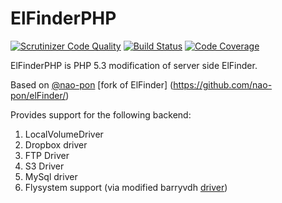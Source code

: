 ElFinderPHP
===========
[![Scrutinizer Code Quality](https://scrutinizer-ci.com/g/helios-ag/ElFinderPHP/badges/quality-score.png?b=master)](https://scrutinizer-ci.com/g/helios-ag/ElFinderPHP/?branch=master)
[![Build Status](https://scrutinizer-ci.com/g/helios-ag/ElFinderPHP/badges/build.png?b=master)](https://scrutinizer-ci.com/g/helios-ag/ElFinderPHP/build-status/master)
[![Code Coverage](https://scrutinizer-ci.com/g/helios-ag/ElFinderPHP/badges/coverage.png?b=master)](https://scrutinizer-ci.com/g/helios-ag/ElFinderPHP/?branch=master)


ElFinderPHP is PHP 5.3 modification of server side ElFinder.

Based on [@nao-pon](https://github.com/nao-pon/)  [fork of ElFinder] (https://github.com/nao-pon/elFinder/)

Provides support for the following backend:

1. LocalVolumeDriver
2. Dropbox driver
3. FTP Driver
4. S3 Driver
5. MySql driver
6. Flysystem support (via modified barryvdh [driver](https://github.com/barryvdh/elfinder-flysystem-driver))

